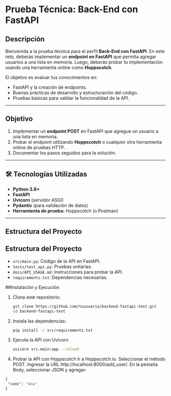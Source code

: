 # Prueba Técnica: Back-End con FastAPI


## Descripción
Bienvenida a la prueba técnica para el perfil **Back-End con FastAPI**. En este reto, deberás implementar un **endpoint en FastAPI** que permita agregar usuarios a una lista en memoria. Luego, deberás probar tu implementación usando una herramienta online como **Hoppscotch**.

El objetivo es evaluar tus conocimientos en:
- FastAPI y la creación de endpoints.
- Buenas prácticas de desarrollo y estructuración del código.
- Pruebas básicas para validar la funcionalidad de la API.

---

##  **Objetivo**
1. Implementar un **endpoint POST** en FastAPI que agregue un usuario a una lista en memoria.
2. Probar el endpoint utilizando **Hoppscotch** o cualquier otra herramienta online de pruebas HTTP.
3. Documentar los pasos seguidos para la solución.

---

## 🛠 **Tecnologías Utilizadas**
- **Python 3.8+**
- **FastAPI**
- **Uvicorn** (servidor ASGI)
- **Pydantic** (para validación de datos)
- **Herramienta de prueba:** Hoppscotch (o Postman)

---

##  **Estructura del Proyecto**

## Estructura del Proyecto
- `src/main.py`: Código de la API en FastAPI.
- `tests/test_api.py`: Pruebas unitarias.
- `docs/API_USAGE.md`: Instrucciones para probar la API.
- `requirements.txt`: Dependencias necesarias.

##Instalación y Ejecución
1. Clona este repositorio:
   ```sh
   git clone https://github.com/tuusuario/backend-fastapi-test.git
   cd backend-fastapi-test
   
2. Instala las dependencias:
   ```sh
   pip install -r src/requirements.txt

3. Ejecuta la API con Uvicorn
   ```sh
   uvicorn src.main:app --reload


4.  Probar la API con Hoppscotch
Ir a Hoppscotch.io.
Seleccionar el método POST.
Ingresar la URL http://localhost:8000/add_user/.
En la pestaña Body, seleccionar JSON y agregar:
 
 ```json
 {
  "name": "Ana"
}

